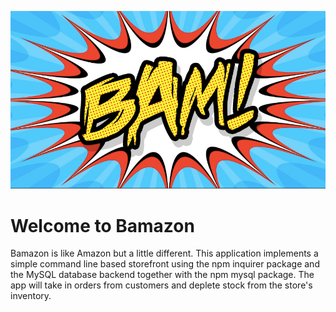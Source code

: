 ![bam](https://github.com/jldueyusa/bamazon/blob/master/assets/bam.png)
# Welcome to Bamazon 

Bamazon is like Amazon but a little different. This application implements a simple command line based storefront using the npm inquirer package and the MySQL database backend together with the npm mysql package. The app will take in orders from customers and deplete stock from the store's inventory. 


